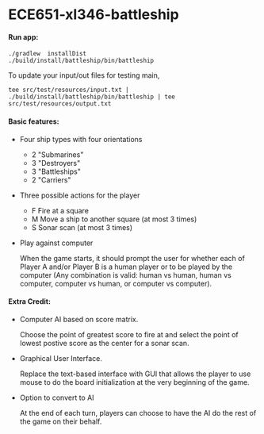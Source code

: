 # ECE651-xl346-battleship
#### Run app:

```shell
./gradlew  installDist
./build/install/battleship/bin/battleship
```

To update your input/out files for testing main,

```shell
tee src/test/resources/input.txt | ./build/install/battleship/bin/battleship | tee src/test/resources/output.txt
```

#### Basic features:

- Four ship types with four orientations
  - 2 "Submarines"
  - 3 "Destroyers" 
  - 3 "Battleships"
  - 2 "Carriers" 

- Three possible actions for the player

  - F           Fire at a square
  - M         Move a ship to another square (at most 3 times)
  - S          Sonar scan (at most 3 times)

- Play against computer

  When the game starts, it should prompt the user for whether each of Player A and/or Player B is a human player or to be played by the computer (Any combination is valid: human vs human, human vs computer, computer vs human, or computer vs computer).

#### Extra Credit:

- Computer AI based on score matrix.

  Choose the point of greatest score to fire at and  select the point of lowest postive score as the center for a sonar scan. 

- Graphical User Interface.

  Replace the text-based interface with GUI that allows the player to use mouse to do the board initialization at the very beginning of the game.

- Option to convert to AI

  At the end of each turn, players can choose to have the AI do the rest of the game on their behalf.
